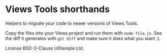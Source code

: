 # Views Tools shorthands

Helpers to migrate your code to newer versions of Views Tools.

Copy the files into your Views project and run them with `node file.js`.
See the diff it generates with `git diff` and make sure it does what you want :).

License BSD-3-Clause
UXtemple Ltd.
